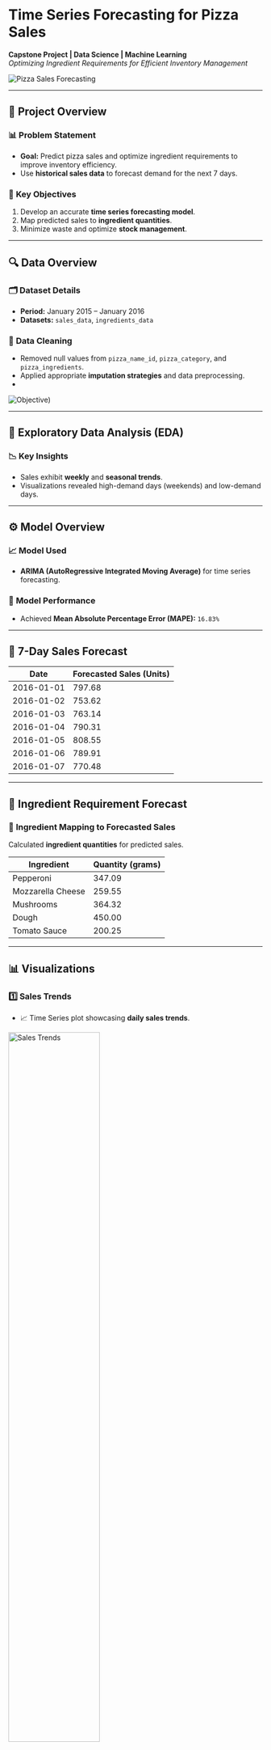 #  **Time Series Forecasting for Pizza Sales**

**Capstone Project | Data Science | Machine Learning**  
_Optimizing Ingredient Requirements for Efficient Inventory Management_

![Pizza Sales Forecasting](https://github.com/user-attachments/assets/70b6fc4b-1fa5-4b72-a79c-e58aac5c3c16)

---

## 🚀 **Project Overview**

### 📊 **Problem Statement**
- **Goal:** Predict pizza sales and optimize ingredient requirements to improve inventory efficiency.
- Use **historical sales data** to forecast demand for the next 7 days.

### 🎯 **Key Objectives**
1. Develop an accurate **time series forecasting model**.
2. Map predicted sales to **ingredient quantities**.
3. Minimize waste and optimize **stock management**.

---

## 🔍 **Data Overview**

### 🗂 **Dataset Details**
- **Period:** January 2015 – January 2016  
- **Datasets:** `sales_data`, `ingredients_data`  

### 🧹 **Data Cleaning**
- Removed null values from `pizza_name_id`, `pizza_category`, and `pizza_ingredients`.
- Applied appropriate **imputation strategies** and data preprocessing.
- 
![Objective)](https://github.com/user-attachments/assets/f672ca02-35a4-4b34-a67e-6592a93ce34c)

---

## 🔬 **Exploratory Data Analysis (EDA)**

### 📉 **Key Insights**
- Sales exhibit **weekly** and **seasonal trends**.
- Visualizations revealed high-demand days (weekends) and low-demand days.

---

## ⚙️ **Model Overview**

### 📈 **Model Used**
- **ARIMA (AutoRegressive Integrated Moving Average)** for time series forecasting.

### 🎯 **Model Performance**
- Achieved **Mean Absolute Percentage Error (MAPE):** `16.83%`

---

## 📅 **7-Day Sales Forecast**

| Date       | Forecasted Sales (Units) |
|------------|-------------------------|
| 2016-01-01 | 797.68                  |
| 2016-01-02 | 753.62                  |
| 2016-01-03 | 763.14                  |
| 2016-01-04 | 790.31                  |
| 2016-01-05 | 808.55                  |
| 2016-01-06 | 789.91                  |
| 2016-01-07 | 770.48                  |

---

## 🍕 **Ingredient Requirement Forecast**

### 🌱 **Ingredient Mapping to Forecasted Sales**

Calculated **ingredient quantities** for predicted sales.

| Ingredient          | Quantity (grams) |
|----------------------|------------------|
| Pepperoni           | 347.09           |
| Mozzarella Cheese   | 259.55           |
| Mushrooms           | 364.32           |
| Dough               | 450.00           |
| Tomato Sauce        | 200.25           |

---

## 📊 **Visualizations**

### **1️⃣ Sales Trends**
- 📈 Time Series plot showcasing **daily sales trends**.
<img src="https://github.com/user-attachments/assets/ea9b9b01-afeb-47f1-8128-e875f5128fbd" alt="Sales Trends" width="60%">

### **2️⃣ Ingredient Bar Plot**
- **Ingredient Details**
<img src="https://github.com/user-attachments/assets/897b0002-b92b-44e8-8dcc-ba2476e6696b" alt="Ingredient Bar Plot" width="60%">

---

## ✅ **Key Takeaways**

- **ARIMA** proved effective for time series sales forecasting.  
- Achieved a **MAPE of 16.83%**, which is acceptable for real-world applications.  

---

## 🔮 **Future Work**
- Explore **SARIMA** to handle seasonal trends better.  
- Integrate **promotional and discount data** for enhanced forecast accuracy.  
- Incorporate **automated inventory alerts** to further optimize stock levels.

---

## 🛠 **Tech Stack**

| **Category**             | **Tools/Technologies**       |
|---------------------------|------------------------------|
| Programming Languages     | Python, SQL                 |
| Libraries                 | Pandas, NumPy, ARIMA        |
| Visualization             | Matplotlib, Seaborn         |
| IDE/Tools                 | Jupyter Notebook            |
| Data Storage              | SQLite                      |

---

## 📝 **Installation & Setup**

**Step 1:** Clone this repository:
```bash
git clone https://github.com/AkashDevelop/pizza-sales-forecasting.git
